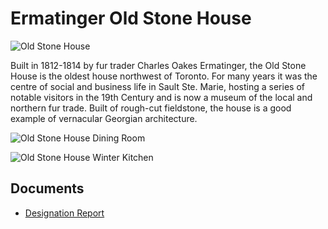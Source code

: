 # Ermatinger Old Stone House

![Old Stone House](images/old-stone-house.jpg)

Built in 1812-1814 by fur trader Charles Oakes Ermatinger, the Old Stone House is the oldest house northwest of Toronto. For many years it was the centre of social and business life in Sault Ste. Marie, hosting a series of notable visitors in the 19th Century and is now a museum of the local and northern fur trade. Built of rough-cut fieldstone, the house is a good example of vernacular Georgian architecture.

![Old Stone House Dining Room](images/old-stone-house-dining-room.jpg)

![Old Stone House Winter Kitchen](images/old-stone-house-winter-kitchen.jpg)

## Documents

-   [Designation Report](documents/old-stone-house-designation.pdf)
